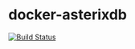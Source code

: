 # docker-asterixdb

[![Build Status](https://travis-ci.org/kevincoakley/docker-asterixdb.svg?branch=master)](https://travis-ci.org/kevincoakley/docker-asterixdb)
